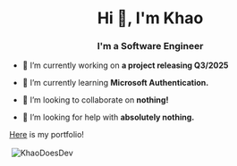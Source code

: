<h1 align="center">Hi 👋, I'm Khao</h1>
<h3 align="center">I'm a Software Engineer</h3>

- 🔭 I’m currently working on **a project releasing Q3/2025**

- 🌱 I’m currently learning **Microsoft Authentication.**

- 👯 I’m looking to collaborate on **nothing!**

- 🤝 I’m looking for help with **absolutely nothing.**

[Here](https://www.khaodoes.dev/) is my portfolio!

<p>&nbsp;<img align="center" src="https://github-readme-stats.vercel.app/api?username=KhaoDoesDev&theme=dark&show_icons=true&locale=en" alt="KhaoDoesDev" /></p>
